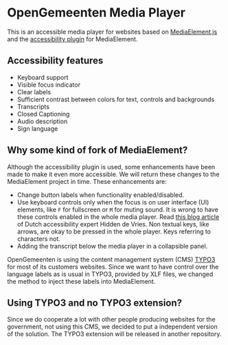 # OpenGemeenten Media Player

This is an accessible media player for websites based on [MediaElement.js](https://github.com/mediaelement/mediaelement)
and the [accessibility plugin](https://github.com/mediaelement/mediaelement-plugins/tree/master/src/a11y) for 
MediaElement.

## Accessibility features
- Keyboard support
- Visible focus indicator
- Clear labels
- Sufficient contrast between colors for text, controls and backgrounds
- Transcripts
- Closed Captioning
- Audio description
- Sign language

## Why some kind of fork of MediaElement?
Although the accessibility plugin is used, some enhancements have been made to make it even more accessible.
We will return these changes to the MediaElement project in time. These enhancements are:
- Change button labels when functionality enabled/disabled.
- Use keyboard controls only when the focus is on user interface (UI) elements, like `F` for fullscreen or `M` for 
  muting sound. It is wrong to have these controls enabled in the whole media player. 
  Read [this blog article](https://hidde.blog/keyboard-shortcuts/) of Dutch accessibility expert Hidden de Vries. 
  Non textual keys, like arrows, are okay to be pressed in the whole player. Keys referring to characters not.
- Adding the transcript below the media player in a collapsible panel.

OpenGemeenten is using the content management system (CMS) [TYPO3](https://typo3.org) for most of its customers 
websites. Since we want to have control over the language labels as is usual in TYPO3, provided by XLF files, we changed 
the method to inject these labels into MediaElement.

## Using TYPO3 and no TYPO3 extension?
Since we do cooperate a lot with other people producing websites for the government, not using this CMS, we decided to
put a independent version of the solution. The TYPO3 extension will be released in another repository.
